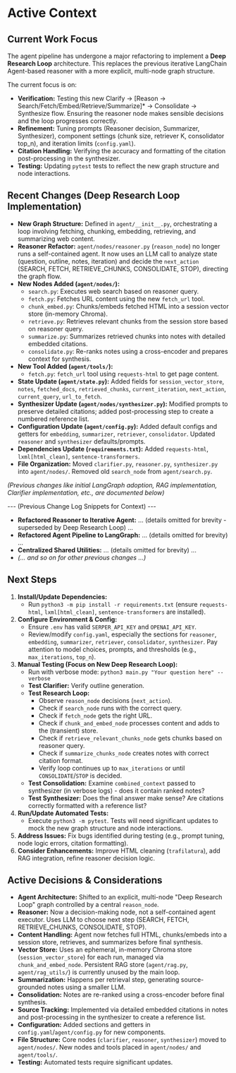 # Active Context

## Current Work Focus

The agent pipeline has undergone a major refactoring to implement a **Deep Research Loop** architecture. This replaces the previous iterative LangChain Agent-based reasoner with a more explicit, multi-node graph structure.

The current focus is on:
- **Verification:** Testing this new Clarify -> [Reason -> Search/Fetch/Embed/Retrieve/Summarize]* -> Consolidate -> Synthesize flow. Ensuring the reasoner node makes sensible decisions and the loop progresses correctly.
- **Refinement:** Tuning prompts (Reasoner decision, Summarizer, Synthesizer), component settings (chunk size, retriever K, consolidator top_n), and iteration limits (`config.yaml`).
- **Citation Handling:** Verifying the accuracy and formatting of the citation post-processing in the synthesizer.
- **Testing:** Updating `pytest` tests to reflect the new graph structure and node interactions.

## Recent Changes (Deep Research Loop Implementation)

- **New Graph Structure:** Defined in `agent/__init__.py`, orchestrating a loop involving fetching, chunking, embedding, retrieving, and summarizing web content.
- **Reasoner Refactor:** `agent/nodes/reasoner.py` (`reason_node`) no longer runs a self-contained agent. It now uses an LLM call to analyze state (question, outline, notes, iteration) and decide the `next_action` (SEARCH, FETCH, RETRIEVE_CHUNKS, CONSOLIDATE, STOP), directing the graph flow.
- **New Nodes Added (`agent/nodes/`):**
    - `search.py`: Executes web search based on reasoner query.
    - `fetch.py`: Fetches URL content using the new `fetch_url` tool.
    - `chunk_embed.py`: Chunks/embeds fetched HTML into a session vector store (in-memory Chroma).
    - `retrieve.py`: Retrieves relevant chunks from the session store based on reasoner query.
    - `summarize.py`: Summarizes retrieved chunks into notes with detailed embedded citations.
    - `consolidate.py`: Re-ranks notes using a cross-encoder and prepares context for synthesis.
- **New Tool Added (`agent/tools/`):**
    - `fetch.py`: `fetch_url` tool using `requests-html` to get page content.
- **State Update (`agent/state.py`):** Added fields for `session_vector_store`, `notes`, `fetched_docs`, `retrieved_chunks`, `current_iteration`, `next_action`, `current_query`, `url_to_fetch`.
- **Synthesizer Update (`agent/nodes/synthesizer.py`):** Modified prompts to preserve detailed citations; added post-processing step to create a numbered reference list.
- **Configuration Update (`agent/config.py`):** Added default configs and getters for `embedding`, `summarizer`, `retriever`, `consolidator`. Updated `reasoner` and `synthesizer` defaults/prompts.
- **Dependencies Update (`requirements.txt`):** Added `requests-html`, `lxml[html_clean]`, `sentence-transformers`.
- **File Organization:** Moved `clarifier.py`, `reasoner.py`, `synthesizer.py` into `agent/nodes/`. Removed old `search_node` from `agent/search.py`.

*(Previous changes like initial LangGraph adoption, RAG implementation, Clarifier implementation, etc., are documented below)*

--- (Previous Change Log Snippets for Context) ---

- **Refactored Reasoner to Iterative Agent:** ... (details omitted for brevity - superseded by Deep Research Loop) ...
- **Refactored Agent Pipeline to LangGraph:** ... (details omitted for brevity) ...
- **Centralized Shared Utilities:** ... (details omitted for brevity) ...
- *(... and so on for other previous changes ...)*

## Next Steps

1.  **Install/Update Dependencies:**
    *   Run `python3 -m pip install -r requirements.txt` (ensure `requests-html`, `lxml[html_clean]`, `sentence-transformers` are installed).
2.  **Configure Environment & Config:**
    *   Ensure `.env` has valid `SERPER_API_KEY` and `OPENAI_API_KEY`.
    *   Review/modify `config.yaml`, especially the sections for `reasoner`, `embedding`, `summarizer`, `retriever`, `consolidator`, `synthesizer`. Pay attention to model choices, prompts, and thresholds (e.g., `max_iterations`, `top_n`).
3.  **Manual Testing (Focus on New Deep Research Loop):**
    *   Run with verbose mode: `python3 main.py "Your question here" --verbose`
    *   **Test Clarifier:** Verify outline generation.
    *   **Test Research Loop:**
        *   Observe `reason_node` decisions (`next_action`).
        *   Check if `search_node` runs with the correct query.
        *   Check if `fetch_node` gets the right URL.
        *   Check if `chunk_and_embed_node` processes content and adds to the (transient) store.
        *   Check if `retrieve_relevant_chunks_node` gets chunks based on reasoner query.
        *   Check if `summarize_chunks_node` creates notes with correct citation format.
        *   Verify loop continues up to `max_iterations` or until `CONSOLIDATE`/`STOP` is decided.
    *   **Test Consolidation:** Examine `combined_context` passed to synthesizer (in verbose logs) - does it contain ranked notes?
    *   **Test Synthesizer:** Does the final answer make sense? Are citations correctly formatted with a reference list?
4.  **Run/Update Automated Tests:**
    *   Execute `python3 -m pytest`. Tests will need significant updates to mock the new graph structure and node interactions.
5.  **Address Issues:** Fix bugs identified during testing (e.g., prompt tuning, node logic errors, citation formatting).
6.  **Consider Enhancements:** Improve HTML cleaning (`trafilatura`), add RAG integration, refine reasoner decision logic.

## Active Decisions & Considerations

- **Agent Architecture:** Shifted to an explicit, multi-node "Deep Research Loop" graph controlled by a central `reason_node`.
- **Reasoner:** Now a decision-making node, not a self-contained agent executor. Uses LLM to choose next step (SEARCH, FETCH, RETRIEVE_CHUNKS, CONSOLIDATE, STOP).
- **Content Handling:** Agent now fetches full HTML, chunks/embeds into a session store, retrieves, and summarizes before final synthesis.
- **Vector Store:** Uses an ephemeral, in-memory Chroma store (`session_vector_store`) for each run, managed via `chunk_and_embed_node`. Persistent RAG store (`agent/rag.py`, `agent/rag_utils/`) is currently unused by the main loop.
- **Summarization:** Happens per retrieval step, generating source-grounded notes using a smaller LLM.
- **Consolidation:** Notes are re-ranked using a cross-encoder before final synthesis.
- **Source Tracking:** Implemented via detailed embedded citations in notes and post-processing in the synthesizer to create a reference list.
- **Configuration:** Added sections and getters in `config.yaml`/`agent/config.py` for new components.
- **File Structure:** Core nodes (`clarifier`, `reasoner`, `synthesizer`) moved to `agent/nodes/`. New nodes and tools placed in `agent/nodes/` and `agent/tools/`.
- **Testing:** Automated tests require significant updates.